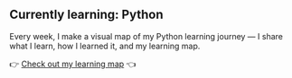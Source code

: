 ## Currently learning: Python

Every week, I make a visual map of my Python learning journey — I share what I learn, how I learned it, and my learning map.

 👉 [Check out my learning map](https://adrianavanegas.substack.com/) 👈
 
<!--
**adriana-vanegas/adriana-vanegas** is a ✨ _special_ ✨ repository because its `README.md` (this file) appears on your GitHub profile.

Here are some ideas to get you started:

- 🔭 I’m currently working on ...
- 🌱 I’m currently learning ...
- 👯 I’m looking to collaborate on ...
- 🤔 I’m looking for help with ...
- 💬 Ask me about ...
- 📫 How to reach me: ...
- 😄 Pronouns: ...
- ⚡ Fun fact: ...
-->
